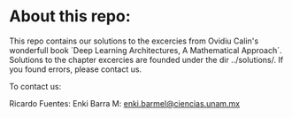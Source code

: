 # About this repo:

This repo contains our solutions to the excercies from Ovidiu Calin's wonderfull book ´Deep Learning Architectures, A Mathematical Approach´. Solutions to the chapter excercies are founded under the dir ../solutions/. If you found errors, please contact us.

To contact us:

Ricardo Fuentes:
Enki Barra M: enki.barmel@ciencias.unam.mx
